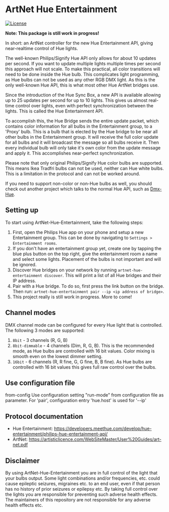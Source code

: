 # ArtNet Hue Entertainment

[![License](https://img.shields.io/badge/license-MIT-blue.svg)](LICENSE.txt)

__Note: This package is still work in progress!__

In short: an ArtNet controller for the new Hue Entertainment API,
giving near-realtime control of Hue lights.

The well-known Philips/Signify Hue API only allows for about 10 updates per second.
If you want to update multiple lights multiple times per second this approach will not scale.
To make this practical, all color transitions will need to be done inside the Hue bulb.
This complicates light programming, as Hue bulbs can not be used as any other RGB DMX light.
As this is the only well-known Hue API, this is what most other Hue ArtNet bridges use.

Since the introduction of the Hue Sync Box, a new API is available allowing up to
25 updates per second for up to 10 lights. This gives us almost real-time control over
lights, even with perfect synchronization between the lights.
This is called the Hue Entertainment API.

To accomplish this, the Hue Bridge sends the entire update packet, which contains
color information for all bulbs in the Entertainment group, to a 'Proxy' bulb.
This is a bulb that is elected by the Hue bridge to be near all other bulbs in the
Entertainment group. It will receive the full color update for all bulbs and it will
broadcast the message so all bulbs receive it. Then every individual bulb will only
take it's own color from the update message and apply it.
This accomplishes near-perfect synchronization.

Please note that only original Philips/Signify Hue color bulbs are supported.
This means Ikea Tradfri bulbs can not be used, neither can Hue white bulbs.
This is a limitation in the protocol and can not be worked around.

If you need to support non-color or non-Hue bulbs as well, you should check out
another project which talks to the normal Hue API, such as [Dmx-Hue](https://github.com/sinedied/dmx-hue).

## Setting up
To start using ArtNet-Hue-Entertainment, take the following steps:
1. First, open the Philips Hue app on your phone
   and setup a new Entertainment group.
   This can be done by navigating to `Settings > Entertainment rooms`.
2. If you don't have an entertainment group yet, create one by tapping
   the blue plus button on the top right, give the entertainment room a name
   and select some lights.
   Placement of the bulbs is not important and will be ignored.
3. Discover Hue bridges on your network by running `artnet-hue-entertainment discover`.
   This will print a list of all Hue bridges and their IP address.
4. Pair with a Hue bridge. To do so, first press the link button on the bridge.
   Then run: `artnet-hue-entertainment pair --ip <ip address of bridge>`.
5. This project really is still work in progress. More to come!

## Channel modes
DMX channel mode can be configured for every Hue light that is controlled.
The following 3 modes are supported:
1. `8bit` - 3 channels (R, G, B)
2. `8bit-dimmable` - 4 channels (Dim, R, G, B). This is the recommended mode,
   as Hue bulbs are controlled with 16 bit values. Color mixing is smooth even
   on the lowest dimmer setting.
3. `16bit` - 6 channels (R, R fine, G, G fine, B, B fine). As Hue bulbs are
   controlled with 16 bit values this gives full raw control over the bulbs.

## Use configuration file
from-config          Use configuration setting "run-mode" from configuration file as parameter. For 'pair', configuration entry 'hue.host' is used for '--ip'

## Protocol documentation
* Hue Entertainment: https://developers.meethue.com/develop/hue-entertainment/philips-hue-entertainment-api/
* ArtNet: https://artisticlicence.com/WebSiteMaster/User%20Guides/art-net.pdf

## Disclaimer
By using ArtNet-Hue-Entertainment you are in full control of the light that your bulbs output.
Some light combinations and/or frequencies, etc. could cause epileptic seizures, migraines etc.
to an end user, even if that person has no history of prior seizures or epilepsy etc.
By taking full control over the lights you are responsible for preventing such adverse
health effects. The maintainers of this repository are not responsible for any adverse health effects etc.
